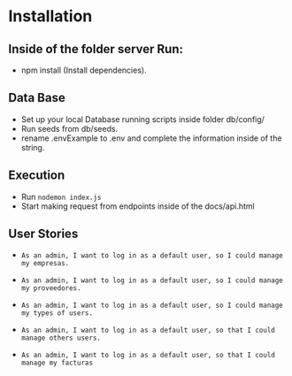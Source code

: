 # Installation
## Inside of the folder server Run:

* npm install (Install dependencies).

## Data Base

* Set up your local Database running scripts inside folder db/config/
* Run seeds from db/seeds.
* rename .envExample to .env and complete the information inside of the string.

## Execution
* Run `nodemon index.js`
* Start making request from endpoints inside of the docs/api.html

## User Stories
- ``
As an admin,
I want to log in as a default user,
so I could manage my empresas.
``

- ``
As an admin,
I want to log in as a default user,
so I could manage my proveedores.
``

- ``
As an admin,
I want to log in as a default user,
so I could manage my types of users.
``

- ``
As an admin,
I want to log in as a default user,
so that I could manage others users.
``

- ``
As an admin,
I want to log in as a default user,
so that I could manage my facturas
``